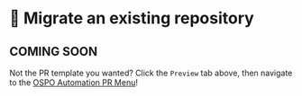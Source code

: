 # 🔀 Migrate an existing repository

## COMING SOON

Not the PR template you wanted? Click the `Preview` tab above, then navigate to the [OSPO Automation PR Menu](?expand=1&template=pr-menu.md)!
